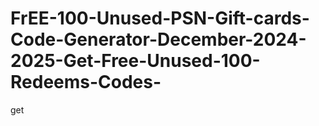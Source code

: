 # FrEE-100-Unused-PSN-Gift-cards-Code-Generator-December-2024-2025-Get-Free-Unused-100-Redeems-Codes-
get

